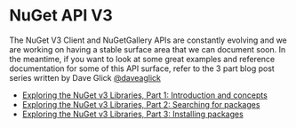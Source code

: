 # NuGet API V3

The NuGet V3 Client and NuGetGallery APIs are constantly evolving and we are working on having a stable surface area that we can document soon. In the meantime, if you want to look at some great examples and reference documentation for some of this API surface, refer to the 3 part blog post series written by Dave Glick [@daveaglick](https://twitter.com/daveaglick)

* [Exploring the NuGet v3 Libraries, Part 1: Introduction and concepts](http://daveaglick.com/posts/exploring-the-nuget-v3-libraries-part-1)
* [Exploring the NuGet v3 Libraries, Part 2: Searching for packages](http://daveaglick.com/posts/exploring-the-nuget-v3-libraries-part-2)
* [Exploring the NuGet v3 Libraries, Part 3: Installing packages](http://daveaglick.com/posts/exploring-the-nuget-v3-libraries-part-3)
